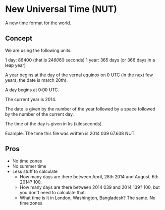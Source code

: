 # New Universal Time (NUT)

A new time format for the world.

## Concept

We are using the following units:

1 day: 86400 (that is 24*60*60 seconds)
1 year: 365 days (or 366 days in a leap year)

A year begins at the day of the vernal equinox on 0 UTC (in the next few
years, the date is march 20th).

A day begins at 0:00 UTC.

The current year is 2014.

The date is given by the number of the year followed by a space followed
by the number of the current day.

The time of the day is given in ks (kiloseconds).

Example: The time this file was written is 2014 039 67.608 NUT

## Pros

* No time zones
* No summer time
* Less stuff to calculate
  * How many days are there between April, 28th 2014 and August, 6th 2014? 100.
  * How many days are there between 2014 039 and 2014 139? 100, but you
    don't need to calculate that.
  * What time is it in London, Washington, Bangladesh? The same. No time
    zones.

